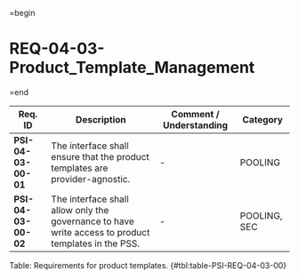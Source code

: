 =begin

# REQ-04-03-Product_Template_Management

=end

| Req. ID                        | Description                         | Comment / Understanding                  | Category                       |
| ------------------------------ | ----------------------------------- | ---------------------------------------- | ------------------------------ |
| __PSI-04-03-00-01__ | The interface shall ensure that the product templates are provider-agnostic. | - | POOLING |
| __PSI-04-03-00-02__ | The interface shall allow only the governance to have write access to product templates in the PSS. | - | POOLING, SEC |

Table: Requirements for product templates. {#tbl:table-PSI-REQ-04-03-00}
